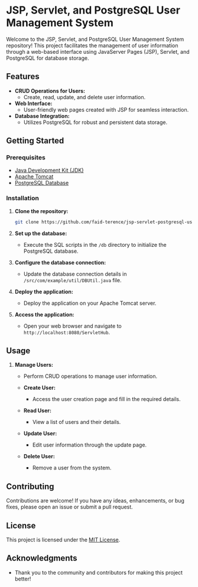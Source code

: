 # JSP, Servlet, and PostgreSQL User Management System

Welcome to the JSP, Servlet, and PostgreSQL User Management System repository! This project facilitates the management of user information through a web-based interface using JavaServer Pages (JSP), Servlet, and PostgreSQL for database storage.

## Features

- **CRUD Operations for Users:**
  - Create, read, update, and delete user information.
- **Web Interface:**
  - User-friendly web pages created with JSP for seamless interaction.
- **Database Integration:**
  - Utilizes PostgreSQL for robust and persistent data storage.

## Getting Started

### Prerequisites

- [Java Development Kit (JDK)](https://www.oracle.com/java/technologies/javase-downloads.html)
- [Apache Tomcat](http://tomcat.apache.org/)
- [PostgreSQL Database](https://www.postgresql.org/download/)

### Installation

1. **Clone the repository:**

    ```bash
    git clone https://github.com/faid-terence/jsp-servlet-postgresql-user-management.git
    ```

2. **Set up the database:**

    - Execute the SQL scripts in the `/db` directory to initialize the PostgreSQL database.

3. **Configure the database connection:**

    - Update the database connection details in `/src/com/example/util/DBUtil.java` file.

4. **Deploy the application:**

    - Deploy the application on your Apache Tomcat server.

5. **Access the application:**

    - Open your web browser and navigate to `http://localhost:8080/ServletHub`.

## Usage

1. **Manage Users:**
   - Perform CRUD operations to manage user information.

    - **Create User:**
      - Access the user creation page and fill in the required details.

    - **Read User:**
      - View a list of users and their details.

    - **Update User:**
      - Edit user information through the update page.

    - **Delete User:**
      - Remove a user from the system.

## Contributing

Contributions are welcome! If you have any ideas, enhancements, or bug fixes, please open an issue or submit a pull request.

## License

This project is licensed under the [MIT License](LICENSE).

## Acknowledgments

- Thank you to the community and contributors for making this project better!

